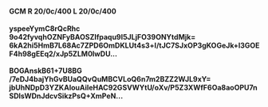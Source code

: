#### GCM R 20/0c/400 L 20/0c/400
**yspeeYymC8rQcRhc**<br/>**9o42fyvqhOZNFyBAOSZIfpaqu9I5JLjFO39ONYtdMjk=**<br/>**6kA2hi5HmB7L68Ac7ZPD6OmDKLUt4s3+l/tJC7SJxOP3gKOGeJk+l3GOEF4h98gEEq2/xJp5ZLM0lwDU...**<br/><br/>
**BOGAnskB61+7U8BG**<br/>**/7eDJ4bajYhGvBUaQQvQuMBCVLoQ6n7m2BZZ2WJL9xY=**<br/>**jbUhNDpD3YZKAlouAiIeHAC92GSVWYtU/oXv/P5Z3XWfF6Oa8aoOPU7nSDlsWDnJdcvSikzPsQ+XmPeN...**